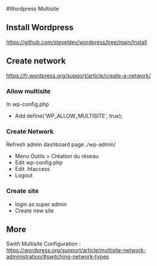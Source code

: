 #Wordpress Multisite 

## Install Wordpress
https://github.com/steveldev/wordpress/tree/main/Install

## Create network 
https://fr.wordpress.org/support/article/create-a-network/

### Allow multisite
In wp-config.php  
- Add define('WP_ALLOW_MULTISITE', true);  

### Create Network
Refresh admin dashboard page ./wp-admin/
- Menu Outils > Création du réseau
- Edit wp-config.php
- Edit .htaccess
- Logout 

### Create site
- login as super admin
- Create new site


## More 
Swith Multisite Configuration :  
https://wordpress.org/support/article/multisite-network-administration/#switching-network-types
